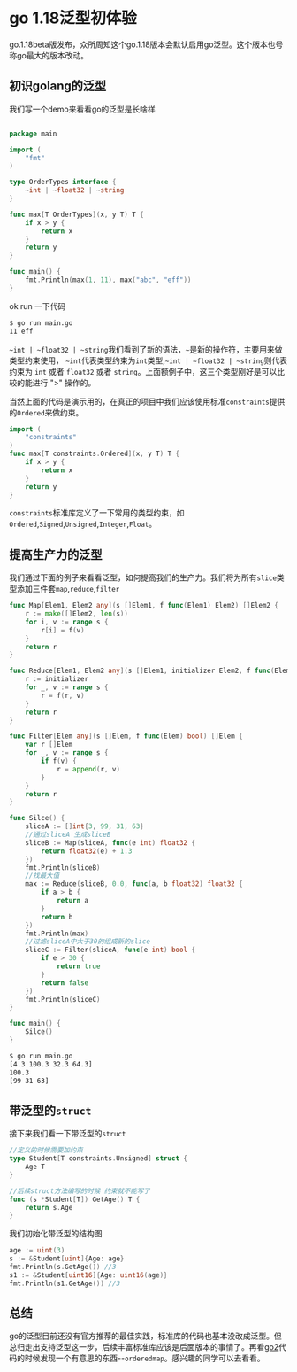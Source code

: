 # go 1.18泛型初体验

go.1.18beta版发布，众所周知这个go.1.18版本会默认启用go泛型。这个版本也号称go最大的版本改动。

## 初识golang的泛型

我们写一个demo来看看go的泛型是长啥样

```go

package main

import (
	"fmt"
)

type OrderTypes interface {
	~int | ~float32 | ~string
}

func max[T OrderTypes](x, y T) T {
	if x > y {
		return x
	}
	return y
}

func main() {
	fmt.Println(max(1, 11), max("abc", "eff"))
}

```
ok run 一下代码
```bash
$ go run main.go
11 eff
```

`~int | ~float32 | ~string`我们看到了新的语法，`~`是新的操作符，主要用来做类型约束使用， `~int`代表类型约束为`int`类型,`~int | ~float32 | ~string`则代表约束为 `int` 或者 `float32` 或者 `string`。上面额例子中，这三个类型刚好是可以比较的能进行 ">" 操作的。

当然上面的代码是演示用的，在真正的项目中我们应该使用标准`constraints`提供的`Ordered`来做约束。

```go
import (
	"constraints"
)
func max[T constraints.Ordered](x, y T) T {
	if x > y {
		return x
	}
	return y
}
```

`constraints`标准库定义了一下常用的类型约束，如`Ordered`,`Signed`,`Unsigned`,`Integer`,`Float`。



## 提高生产力的泛型

我们通过下面的例子来看看泛型，如何提高我们的生产力。我们将为所有`slice`类型添加三件套`map`,`reduce`,`filter`

```go
func Map[Elem1, Elem2 any](s []Elem1, f func(Elem1) Elem2) []Elem2 {
	r := make([]Elem2, len(s))
	for i, v := range s {
		r[i] = f(v)
	}
	return r
}

func Reduce[Elem1, Elem2 any](s []Elem1, initializer Elem2, f func(Elem2, Elem1) Elem2) Elem2 {
	r := initializer
	for _, v := range s {
		r = f(r, v)
	}
	return r
}

func Filter[Elem any](s []Elem, f func(Elem) bool) []Elem {
	var r []Elem
	for _, v := range s {
		if f(v) {
			r = append(r, v)
		}
	}
	return r
}

func Silce() {
	sliceA := []int{3, 99, 31, 63}
	//通过sliceA 生成sliceB
	sliceB := Map(sliceA, func(e int) float32 {
		return float32(e) + 1.3
	})
	fmt.Println(sliceB)
	//找最大值
	max := Reduce(sliceB, 0.0, func(a, b float32) float32 {
		if a > b {
			return a
		}
		return b
	})
	fmt.Println(max)
	//过滤sliceA中大于30的组成新的slice
	sliceC := Filter(sliceA, func(e int) bool {
		if e > 30 {
			return true
		}
		return false
	})
	fmt.Println(sliceC)
}

func main() {
	Silce()
}
```

```bash
$ go run main.go 
[4.3 100.3 32.3 64.3]
100.3
[99 31 63]
```

## 带泛型的`struct`

接下来我们看一下带泛型的`struct`

```go
//定义的时候需要加约束
type Student[T constraints.Unsigned] struct {
	Age T
}

//后续struct方法编写的时候 约束就不能写了
func (s *Student[T]) GetAge() T {
	return s.Age
}
```

我们初始化带泛型的结构图

```go
age := uint(3)
s := &Student[uint]{Age: age}
fmt.Println(s.GetAge()) //3
s1 := &Student[uint16]{Age: uint16(age)}
fmt.Println(s1.GetAge()) //3
```

## 总结

go的泛型目前还没有官方推荐的最佳实践，标准库的代码也基本没改成泛型。但总归走出支持泛型这一步，后续丰富标准库应该是后面版本的事情了。再看[go2](https://github.com/golang/go/blob/dev.go2go/src/cmd/go2go/testdata/go2path/src/)代码的时候发现一个有意思的东西--`orderedmap`。感兴趣的同学可以去看看。